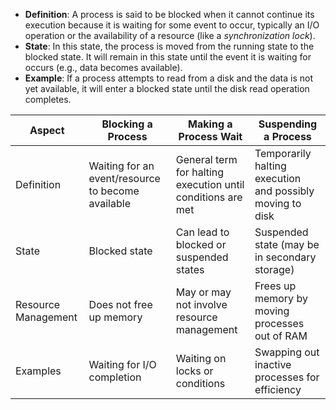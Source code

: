 - **Definition**: A process is said to be blocked when it cannot continue its execution because it is waiting for some event to occur, typically an I/O operation or the availability of a resource (like a *synchronization lock*).
- **State**: In this state, the process is moved from the running state to the blocked state. It will remain in this state until the event it is waiting for occurs (e.g., data becomes available).
- **Example**: If a process attempts to read from a disk and the data is not yet available, it will enter a blocked state until the disk read operation completes.

| Aspect                  | Blocking a Process                                  | Making a Process Wait                             | Suspending a Process                               |
|-------------------------|----------------------------------------------------|--------------------------------------------------|---------------------------------------------------|
| Definition              | Waiting for an event/resource to become available  | General term for halting execution until conditions are met | Temporarily halting execution and possibly moving to disk |
| State                   | Blocked state                                      | Can lead to blocked or suspended states          | Suspended state (may be in secondary storage)     |
| Resource Management      | Does not free up memory                            | May or may not involve resource management       | Frees up memory by moving processes out of RAM     |
| Examples                | Waiting for I/O completion                          | Waiting on locks or conditions                    | Swapping out inactive processes for efficiency     |
